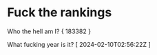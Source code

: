 # Fuck the rankings

Who the hell am I?
{ 183382 }

What fucking year is it?
[ 2024-02-10T02:56:22Z ]
